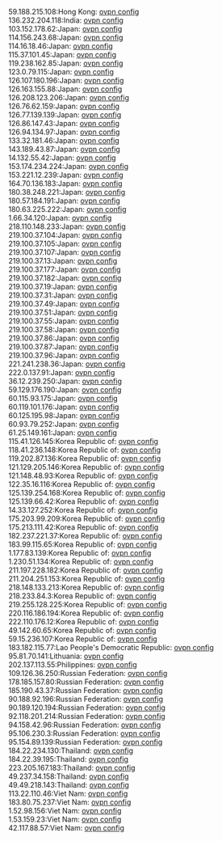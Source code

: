 59.188.215.108:Hong Kong: [ovpn config](vpn/59_188_215_108.ovpn)  
136.232.204.118:India: [ovpn config](vpn/136_232_204_118.ovpn)  
103.152.178.62:Japan: [ovpn config](vpn/103_152_178_62.ovpn)  
114.156.243.68:Japan: [ovpn config](vpn/114_156_243_68.ovpn)  
114.16.18.46:Japan: [ovpn config](vpn/114_16_18_46.ovpn)  
115.37.101.45:Japan: [ovpn config](vpn/115_37_101_45.ovpn)  
119.238.162.85:Japan: [ovpn config](vpn/119_238_162_85.ovpn)  
123.0.79.115:Japan: [ovpn config](vpn/123_0_79_115.ovpn)  
126.107.180.196:Japan: [ovpn config](vpn/126_107_180_196.ovpn)  
126.163.155.88:Japan: [ovpn config](vpn/126_163_155_88.ovpn)  
126.208.123.206:Japan: [ovpn config](vpn/126_208_123_206.ovpn)  
126.76.62.159:Japan: [ovpn config](vpn/126_76_62_159.ovpn)  
126.77.139.139:Japan: [ovpn config](vpn/126_77_139_139.ovpn)  
126.86.147.43:Japan: [ovpn config](vpn/126_86_147_43.ovpn)  
126.94.134.97:Japan: [ovpn config](vpn/126_94_134_97.ovpn)  
133.32.181.46:Japan: [ovpn config](vpn/133_32_181_46.ovpn)  
143.189.43.87:Japan: [ovpn config](vpn/143_189_43_87.ovpn)  
14.132.55.42:Japan: [ovpn config](vpn/14_132_55_42.ovpn)  
153.174.234.224:Japan: [ovpn config](vpn/153_174_234_224.ovpn)  
153.221.12.239:Japan: [ovpn config](vpn/153_221_12_239.ovpn)  
164.70.136.183:Japan: [ovpn config](vpn/164_70_136_183.ovpn)  
180.38.248.221:Japan: [ovpn config](vpn/180_38_248_221.ovpn)  
180.57.184.191:Japan: [ovpn config](vpn/180_57_184_191.ovpn)  
180.63.225.222:Japan: [ovpn config](vpn/180_63_225_222.ovpn)  
1.66.34.120:Japan: [ovpn config](vpn/1_66_34_120.ovpn)  
218.110.148.233:Japan: [ovpn config](vpn/218_110_148_233.ovpn)  
219.100.37.104:Japan: [ovpn config](vpn/219_100_37_104.ovpn)  
219.100.37.105:Japan: [ovpn config](vpn/219_100_37_105.ovpn)  
219.100.37.107:Japan: [ovpn config](vpn/219_100_37_107.ovpn)  
219.100.37.13:Japan: [ovpn config](vpn/219_100_37_13.ovpn)  
219.100.37.177:Japan: [ovpn config](vpn/219_100_37_177.ovpn)  
219.100.37.182:Japan: [ovpn config](vpn/219_100_37_182.ovpn)  
219.100.37.19:Japan: [ovpn config](vpn/219_100_37_19.ovpn)  
219.100.37.31:Japan: [ovpn config](vpn/219_100_37_31.ovpn)  
219.100.37.49:Japan: [ovpn config](vpn/219_100_37_49.ovpn)  
219.100.37.51:Japan: [ovpn config](vpn/219_100_37_51.ovpn)  
219.100.37.55:Japan: [ovpn config](vpn/219_100_37_55.ovpn)  
219.100.37.58:Japan: [ovpn config](vpn/219_100_37_58.ovpn)  
219.100.37.86:Japan: [ovpn config](vpn/219_100_37_86.ovpn)  
219.100.37.87:Japan: [ovpn config](vpn/219_100_37_87.ovpn)  
219.100.37.96:Japan: [ovpn config](vpn/219_100_37_96.ovpn)  
221.241.238.36:Japan: [ovpn config](vpn/221_241_238_36.ovpn)  
222.0.137.91:Japan: [ovpn config](vpn/222_0_137_91.ovpn)  
36.12.239.250:Japan: [ovpn config](vpn/36_12_239_250.ovpn)  
59.129.176.190:Japan: [ovpn config](vpn/59_129_176_190.ovpn)  
60.115.93.175:Japan: [ovpn config](vpn/60_115_93_175.ovpn)  
60.119.101.176:Japan: [ovpn config](vpn/60_119_101_176.ovpn)  
60.125.195.98:Japan: [ovpn config](vpn/60_125_195_98.ovpn)  
60.93.79.252:Japan: [ovpn config](vpn/60_93_79_252.ovpn)  
61.25.149.161:Japan: [ovpn config](vpn/61_25_149_161.ovpn)  
115.41.126.145:Korea Republic of: [ovpn config](vpn/115_41_126_145.ovpn)  
118.41.236.148:Korea Republic of: [ovpn config](vpn/118_41_236_148.ovpn)  
119.202.87.136:Korea Republic of: [ovpn config](vpn/119_202_87_136.ovpn)  
121.129.205.146:Korea Republic of: [ovpn config](vpn/121_129_205_146.ovpn)  
121.148.48.93:Korea Republic of: [ovpn config](vpn/121_148_48_93.ovpn)  
122.35.16.116:Korea Republic of: [ovpn config](vpn/122_35_16_116.ovpn)  
125.139.254.168:Korea Republic of: [ovpn config](vpn/125_139_254_168.ovpn)  
125.139.66.42:Korea Republic of: [ovpn config](vpn/125_139_66_42.ovpn)  
14.33.127.252:Korea Republic of: [ovpn config](vpn/14_33_127_252.ovpn)  
175.203.99.209:Korea Republic of: [ovpn config](vpn/175_203_99_209.ovpn)  
175.213.111.42:Korea Republic of: [ovpn config](vpn/175_213_111_42.ovpn)  
182.237.221.37:Korea Republic of: [ovpn config](vpn/182_237_221_37.ovpn)  
183.99.115.65:Korea Republic of: [ovpn config](vpn/183_99_115_65.ovpn)  
1.177.83.139:Korea Republic of: [ovpn config](vpn/1_177_83_139.ovpn)  
1.230.51.134:Korea Republic of: [ovpn config](vpn/1_230_51_134.ovpn)  
211.197.228.182:Korea Republic of: [ovpn config](vpn/211_197_228_182.ovpn)  
211.204.251.153:Korea Republic of: [ovpn config](vpn/211_204_251_153.ovpn)  
218.148.133.213:Korea Republic of: [ovpn config](vpn/218_148_133_213.ovpn)  
218.233.84.3:Korea Republic of: [ovpn config](vpn/218_233_84_3.ovpn)  
219.255.128.225:Korea Republic of: [ovpn config](vpn/219_255_128_225.ovpn)  
220.116.186.194:Korea Republic of: [ovpn config](vpn/220_116_186_194.ovpn)  
222.110.176.12:Korea Republic of: [ovpn config](vpn/222_110_176_12.ovpn)  
49.142.60.65:Korea Republic of: [ovpn config](vpn/49_142_60_65.ovpn)  
59.15.236.107:Korea Republic of: [ovpn config](vpn/59_15_236_107.ovpn)  
183.182.115.77:Lao People's Democratic Republic: [ovpn config](vpn/183_182_115_77.ovpn)  
95.81.70.141:Lithuania: [ovpn config](vpn/95_81_70_141.ovpn)  
202.137.113.55:Philippines: [ovpn config](vpn/202_137_113_55.ovpn)  
109.126.36.250:Russian Federation: [ovpn config](vpn/109_126_36_250.ovpn)  
178.185.157.80:Russian Federation: [ovpn config](vpn/178_185_157_80.ovpn)  
185.190.43.37:Russian Federation: [ovpn config](vpn/185_190_43_37.ovpn)  
90.188.92.196:Russian Federation: [ovpn config](vpn/90_188_92_196.ovpn)  
90.189.120.194:Russian Federation: [ovpn config](vpn/90_189_120_194.ovpn)  
92.118.201.214:Russian Federation: [ovpn config](vpn/92_118_201_214.ovpn)  
94.158.42.96:Russian Federation: [ovpn config](vpn/94_158_42_96.ovpn)  
95.106.230.3:Russian Federation: [ovpn config](vpn/95_106_230_3.ovpn)  
95.154.89.139:Russian Federation: [ovpn config](vpn/95_154_89_139.ovpn)  
184.22.234.130:Thailand: [ovpn config](vpn/184_22_234_130.ovpn)  
184.22.39.195:Thailand: [ovpn config](vpn/184_22_39_195.ovpn)  
223.205.167.183:Thailand: [ovpn config](vpn/223_205_167_183.ovpn)  
49.237.34.158:Thailand: [ovpn config](vpn/49_237_34_158.ovpn)  
49.49.218.143:Thailand: [ovpn config](vpn/49_49_218_143.ovpn)  
113.22.110.46:Viet Nam: [ovpn config](vpn/113_22_110_46.ovpn)  
183.80.75.237:Viet Nam: [ovpn config](vpn/183_80_75_237.ovpn)  
1.52.98.156:Viet Nam: [ovpn config](vpn/1_52_98_156.ovpn)  
1.53.159.23:Viet Nam: [ovpn config](vpn/1_53_159_23.ovpn)  
42.117.88.57:Viet Nam: [ovpn config](vpn/42_117_88_57.ovpn)  
